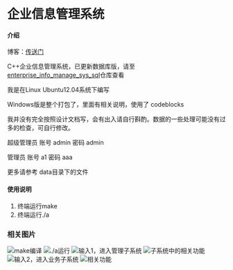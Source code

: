 #  企业信息管理系统

#### 介绍

博客：[传送门](https://blog.csdn.net/Ikaros_521/article/details/100125110)

C++企业信息管理系统，已更新数据库版，请至[enterprise_info_manage_sys_sql](https://gitee.com/ikaros-521/emis_sql)仓库查看

我是在Linux Ubuntu12.04系统下编写

Windows版是整个打包了，里面有相关说明，使用了 codeblocks

我并没有完全按照设计文档写，会有出入请自行斟酌。数据的一些处理可能没有过多的检查，可自行修改。

超级管理员 账号 admin  密码 admin

管理员 账号 a1  密码 aaa

更多请参考 data目录下的文件


#### 使用说明

1. 终端运行make
2. 终端运行./a

### 相关图片
  
![make编译](https://images.gitee.com/uploads/images/2019/0828/185745_b044bcf8_5140590.png "屏幕截图.png")
![./a运行](https://images.gitee.com/uploads/images/2019/0828/185822_f96d05e5_5140590.png "屏幕截图.png")
![输入1，进入管理子系统](https://images.gitee.com/uploads/images/2019/0828/185911_6e17393f_5140590.png "屏幕截图.png")
![子系统中的相关功能](https://images.gitee.com/uploads/images/2019/0828/185949_d4de3a98_5140590.png "屏幕截图.png")
![输入2，进入业务子系统](https://images.gitee.com/uploads/images/2019/0828/190020_03adaad4_5140590.png "屏幕截图.png")
![相关功能](https://images.gitee.com/uploads/images/2019/0828/190148_ec2f2233_5140590.png "屏幕截图.png")
